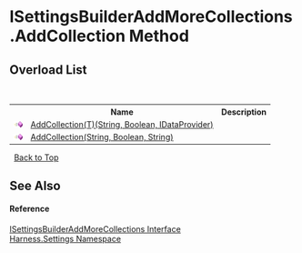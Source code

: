 # ISettingsBuilderAddMoreCollections.AddCollection Method 
 


## Overload List
&nbsp;<table><tr><th></th><th>Name</th><th>Description</th></tr><tr><td>![Public method](media/pubmethod.gif "Public method")</td><td><a href="a7f80065-4210-ff95-00cc-a1c4f873d125">AddCollection(T)(String, Boolean, IDataProvider)</a></td><td /></tr><tr><td>![Public method](media/pubmethod.gif "Public method")</td><td><a href="9d17780b-cb13-13c0-a162-a9b4d8af2f9c">AddCollection(String, Boolean, String)</a></td><td /></tr></table>&nbsp;
<a href="#isettingsbuilderaddmorecollections.addcollection-method">Back to Top</a>

## See Also


#### Reference
<a href="773efabe-376f-f220-735b-f6d5d61c89f3">ISettingsBuilderAddMoreCollections Interface</a><br /><a href="71b20054-d355-35ae-710d-5484ba2d4fce">Harness.Settings Namespace</a><br />